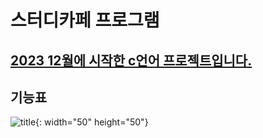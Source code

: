 # 스터디카페 프로그램
<u>2023 12월에 시작한 c언어 프로젝트입니다.</u> 
-----------------------------------------
## 기능표
![title](https://github.com/jwgarde/semona---project/assets/113418319/59b678c0-05f8-4284-a86d-dfad1e87fdd0){: width="50" height="50"}

